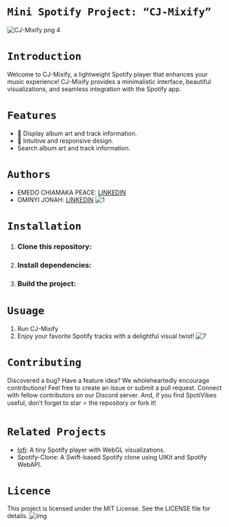 # `Mini Spotify Project: “CJ-Mixify”`
![CJ-Mixify png 4](https://github.com/Jonahjohnzon/CJ-Mixify/assets/129039388/16177ef6-d029-4c09-ba30-35300fc7eb30)

# `Introduction`
<p>
      Welcome to CJ-Mixify, a lightweight Spotify player that enhances your music experience! CJ-Mixify provides a minimalistic interface, beautiful visualizations, and seamless integration with the Spotify app.
</p>

# `Features`

- 🎵 Display album art and track information.
- 🌟 Intuitive and responsive design.
-  Search album art and track information.

# `Authors`
- EMEDO CHIAMAKA PEACE: [LINKEDIN](https://www.linkedin.com/in/chiamaka-emedo-205763251)
- OMINYI JONAH: [LINKEDIN](https://www.linkedin.com/in/jojome/)
![1](https://github.com/Jonahjohnzon/CJ-Mixify/assets/129039388/a0003eb6-436e-41d0-aa86-34369bc2aebd)

# `Installation`
1. ### Clone this repository:
2. ### Install dependencies:
3. ### Build the project:

# `Usuage`
1. Run CJ-Mixify
2. Enjoy your favorite Spotify tracks with a delightful visual twist!
![7](https://github.com/Jonahjohnzon/CJ-Mixify/assets/129039388/f3700b54-24a7-4aa8-a577-58f3c039000a)

# `Contributing`
<p> Discovered a bug? Have a feature idea? We wholeheartedly encourage contributions! Feel free to create an issue or submit a pull request. Connect with fellow contributors on our Discord server. And, if you find SpotiVibes useful, don’t forget to star ⭐️ the repository or fork it!</p>

# `Related Projects`
- [lofi](https://github.com/dvx/lofi): A tiny Spotify player with WebGL visualizations.
- Spotify-Clone: A Swift-based Spotify clone using UIKit and Spotify WebAPI.

# `Licence`
This project is licensed under the MIT License. See the LICENSE file for details.
![img](https://www.alxethiopia.com/wp-content/uploads/2023/01/7_Do-hard-things-100.jpg)
